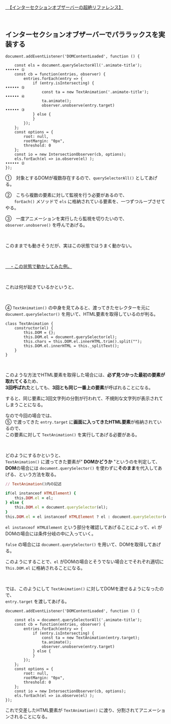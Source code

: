 
<br>

[　【インターセクションオブザーバーの超絶リファレンス】](https://github.com/tamayura8823spirit/siteExample02/blob/main/%E5%8F%82%E8%80%83%E7%94%A8%E3%82%B3%E3%83%BC%E3%83%88%E3%82%99%E9%9B%86/JavaScript%E5%85%A8%E8%88%AC/Code%20Mafia/%E3%82%A4%E3%83%B3%E3%82%BF%E3%83%BC%E3%82%BB%E3%82%AF%E3%82%B7%E3%83%A7%E3%83%B3%E3%82%AA%E3%83%96%E3%82%B6%E3%83%BC%E3%83%90%E3%83%BC.md)

<br>

## インターセクションオブザーバーでパララックスを実装する

```4D
document.addEventListener('DOMContentLoaded', function () {
    
    const els = document.querySelectorAll('.animate-title');            •••••• ①
    const cb = function(entries, observer) {
        entries.forEach(entry => {
            if (entry.isIntersecting) {                                 •••••• ⑤
                const ta = new TextAnimation('.animate-title');         •••••• ④
                ta.animate();
                observer.unobserve(entry.target)                        •••••• ③
            } else {
            }
        });
    };
    const options = {
        root: null,
        rootMargin: "0px",
        threshold: 0
    };
    const io = new IntersectionObserver(cb, options);
    els.forEach(el => io.observe(el) );                                 •••••• ②
});
```

①　対象とするDOMが複数存在するので、`querySelectorAll()` としてあげる。  

②　こちら複数の要素に対して監視を行う必要があるので、  
　　`forEach()` メソッドで `els` に格納されている要素を、一つずつループさせてやる。  

③　一度アニメーションを実行したら監視を切りたいので、`observer.unobserve()` を呼んであげる。  

<br>

このままでも動きそうだが、実はこの状態ではうまく動かない。  

<br>

[　・この状態で動かしてみた例。](https://tamayura8823spirit.github.io/siteExample02/JavaScript/Code%20Mafia/%E3%82%A4%E3%83%B3%E3%82%BF%E3%83%BC%E3%82%BB%E3%82%AF%E3%82%B7%E3%83%A7%E3%83%B3%E3%82%AA%E3%83%96%E3%82%B6%E3%83%BC%E3%83%90%E3%83%BC%E3%81%A7%E3%83%91%E3%83%A9%E3%83%A9%E3%83%83%E3%82%AF%E3%82%B9%E3%82%92%E5%AE%9F%E8%A3%85%E3%81%99%E3%82%8B/%E5%A4%B1%E6%95%97%E4%BE%8B/index.html)

<br>

これは何が起きているかというと、  

<br>

④ `TextAnimation()` の中身を見てみると、渡ってきたセレクターを元に `document.querySelector()` を用いて、HTML要素を取得しているのが判る。  

```4D
class TextAnimation {
    constructor(el) {
        this.DOM = {};
        this.DOM.el = document.querySelector(el);
        this.chars = this.DOM.el.innerHTML.trim().split("");
        this.DOM.el.innerHTML = this._splitText();
    }
}
```

<br>

このような方法でHTML要素を取得した場合には、**必ず見つかった最初の要素が取れてくる**ため、  
**3回呼ばれた**としても、**3回とも同じ一番上の要素**が呼ばれることになる。  

すると、同じ要素に3回文字列の分割が行われて、不規則な文字列が表示されてしまうことになる。  

なので今回の場合では、  
⑤ で渡ってきた `entry.target` に**画面に入ってきたHTML要素**が格納されているので、  
この要素に対して `TextAnimation()` を実行してあげる必要がある。  

<br>

どのようにするかというと、  
`TextAnimation()` に渡ってきた要素が" **DOMかどうか** "というのを判定して、  
**DOM**の場合には `document.querySelector()` を使わずに**そのまま**を代入してあげる、という方法を取る。  

```rb
// TextAnimation()内の記述

if(el instanceof HTMLElement) {
    this.DOM.el = el;
} else {
    this.DOM.el = document.querySelector(el);
}
this.DOM.el = el instanceof HTMLElement ? el : document.querySelector(el);
```

`el instanceof HTMLElement` という部分を確認してあげることによって、`el` がDOMの場合には条件分岐の中に入っていく。  

`false` の場合には `document.querySelector()` を用いて、DOMを取得してあげる。  

このようにすることで、`el` がDOMの場合とそうでない場合とでそれぞれ適切に `This.DOM.el` に格納されることになる。  

<br>

では、このようにして `TextAnimation()` に対してDOMを渡せるようになったので、  
`entry.target` を渡してあげる。  

```4D
document.addEventListener('DOMContentLoaded', function () {
    
    const els = document.querySelectorAll('.animate-title');
    const cb = function(entries, observer) {
        entries.forEach(entry => {
            if (entry.isIntersecting) {
                const ta = new TextAnimation(entry.target);
                ta.animate();
                observer.unobserve(entry.target)
            } else {
            }
        });
    };
    const options = {
        root: null,
        rootMargin: "0px",
        threshold: 0
    };
    const io = new IntersectionObserver(cb, options);
    els.forEach(el => io.observe(el) );
});
```

これで交差したHTML要素が `TextAnimation()` に渡り、分割されてアニメーションされることになる。  

